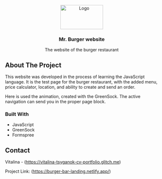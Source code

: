 <div align="center">
  <a href="https://github.com/othneildrew/Best-README-Template">
    <img src="https://images.unsplash.com/photo-1630278156268-12d56c2e135f?q=80&w=2662&auto=format&fit=crop&ixlib=rb-4.0.3&ixid=M3wxMjA3fDB8MHxwaG90by1wYWdlfHx8fGVufDB8fHx8fA%3D%3D" alt="Logo" width="140" height="80">
  </a>

  <h3 align="center">Mr. Burger website</h3>

  <p align="center">
    The website of the burger restaurant
  </p>
</div>

<!-- ABOUT THE PROJECT -->
## About The Project

This website was developed in the process of learning the JavaScript language. It is the test page for the burger restaurant, with the added menu, price calculator, location, and ability to create and send an order.

Here is used the animation, created with the GreenSock.
The active navigation can send you in the proper page block.


### Built With

* JavaScript
* GreenSock
* Formspree


<!-- CONTACT -->
## Contact

Vitalina - (https://vitalina-tsyganok-cv-portfolio.glitch.me)

Project Link: (https://burger-bar-landing.netlify.app/)

